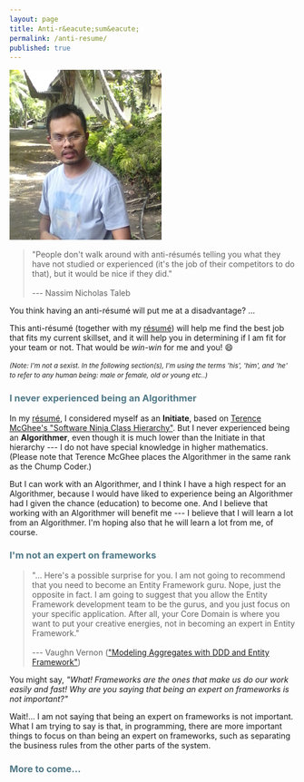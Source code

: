 ```yaml
---
layout: page
title: Anti-r&eacute;sum&eacute;
permalink: /anti-resume/
published: true
---
```


<style>
  h3 {
    color: #507988;
  }
</style>


<div class="float-right">
  <img src="/images/Jboy2017-Anti-Resume.jpg" title="Jboy2017-Anti-Resume" alt="Jboy2017-Anti-Resume" height="300" />
</div>


> "People don't walk around with anti-r&eacute;sum&eacute;s telling you what they have not studied or experienced (it's the job of their competitors to do that), but it would be nice if they did."
<br /><br />
> --- Nassim Nicholas Taleb



You think having an anti-r&eacute;sum&eacute; will put me at a disadvantage? ...

This anti-r&eacute;sum&eacute; (together with my [r&eacute;sum&eacute;](/resume/)) will help me find the best job that fits my current skillset, and it will help you in determining if I am fit for your team or not. That would be _win-win_ for me and you! :smile:



<!-- [I also think that antiresume matches with this idea of TDD, or writing tests] -->

<small>_(Note: I'm not a sexist. In the following section(s), I'm using the terms 'his', 'him', and 'he' to refer to any human being: male or female, old or young etc..)_</small>

### **I never experienced being an Algorithmer**

In my [r&eacute;sum&eacute;](/resume#im-an-initiate), I considered myself as an **Initiate**, based on [Terence McGhee's "Software Ninja Class Hierarchy"](https://terencemcghee.com/Articles/Tech/2015/10/25/1D0C454A70AC3AEF01BB1BAAD94C8753.html). But I never experienced being an **Algorithmer**, even though it is much lower than the Initiate in that hierarchy --- I do not have special knowledge in higher mathematics. (Please note that Terence McGhee places the Algorithmer in the same rank as the Chump Coder.)

But I can work with an Algorithmer, and I think I have a high respect for an Algorithmer, because I would have liked to experience being an Algorithmer had I given the chance (education) to become one. And I believe that working with an Algorithmer will benefit me --- I believe that I will learn a lot from an Algorithmer. I'm hoping also that he will learn a lot from me, of course.


### **I'm not an expert on frameworks**

> "... Here's a possible surprise for you. I am not going to recommend that you need to become an Entity Framework guru. Nope, just the opposite in fact. I am going to suggest that you allow the Entity Framework development team to be the gurus, and you just focus on your specific application. After all, your Core Domain is where you want to put your creative energies, not in becoming an expert in Entity Framework."
<br /><br />
> --- Vaughn Vernon (["Modeling Aggregates with DDD and Entity Framework"](https://vaughnvernon.co/))


You might say, _"What! Frameworks are the ones that make us do our work easily and fast! Why are you saying that being an expert on frameworks is not important?"_

Wait!... I am not saying that being an expert on frameworks is not important. What I am trying to say is that, in programming, there are more important things to focus on than being an expert on frameworks, such as separating the business rules from the other parts of the system. 



### More to come...

<!--

And I intend to be a expert on some frameworks someday.



Since about ten years ago I am influenced by this statement from "The Magic of Thinking Big"
<sup id="footnote-indicator-1">[[1]](#footnote-1)</sup>:

> "It is more important to use your mind to think than use it as a warehouse for facts."
<br /><br />
> "The ability to know how to get information is more important than using the mind as a garage for facts"


Today, we already have google which which can serve as our garage for facts. We have StackOverflow too!



Then when my first employer made us study DDD, and I learned about what they call having a _ubiquitous language_ between the business people and the programmers, and using the _ubiquituos language_ when creating the domain model, I _began_ to realize that this domain model thing is a very important part of a software system.



Then about two years ago,

> uncle bob martin on web servers and databases and frameworks

As much as possible, I want to decouple my code from frameworks.
Of course that is not always possible if I will be working on existing projects.

You can hire me to _help_ you decouple your code from frameworks...


Please note that in my [Open Application Letter](/open-application-letter/), I never applied for a job where expertise in specific frameworks is needed. I only applied for jobs where the major tasks involves decoupling the business rules from frameworks. (Of course I understand that there are frameworks/libraries that we have to couple with the business rules, such as the standard libraries in Java or .NET.) If you need expertise in specific frameworks, I am not fit for that job, at least for now.



I have a considerable amount of knowledge about frameworks and their uses, but for now, I want to concentrate on creating domain models (and decoupling them from frameworks). I will just spend time to become am expert on frameworks later.



### Focused on separating the business logic from other parts of the system

Being influenced by people who promote DDD (Note: I only know a little about DDD), I am the kind of person who _would like to_ focus on learning about the domain of the business... and modeling that domain intead on focusing on the specifics of the frameworks or libraries being used in the software system I am involved in...

Giving more focus on the domain will help remove mistakes that 

If you will hire me to be part of a team that will make software from the start --- I believe that structuring a software project so that the business rules (or the domain model) is separated from the other parts of the software system is a very good way to start a project, even if the current state of the project is not yet very complex, because, as what Jimmy Bogard said in his talk "Crafting Wicked Domain Models", many software will become complex even if it did not start as complex.




If your team is still in the stage of being framework-focused, I might not work well with them. Except maybe if you want someone to be influential into making your team business-focused.

If I am hired I plan to spend at least half of my time (during the first few weeks or months) learning about the business and half of the time learning about the specific frameworks/libraries/technologies your team is using.

If I will 





### I'm the kind of person who is not comfortable accepting praise if I am not very confident about the project I'm working on. 







### I work very well, even during trying hours, _only if_ there is rapid feedback from the system I am working on

I'm a patient kind of man, I think, but I sometimes get impatient especially when it takes so much time to fix a problem which I think should be very easy to fix.

This impatience will be bolstered when it takes too long a time before I can be able to see whether the code I just wrote works or not.

A very long compilation time might be one of the reasons for a very slow feedback.

This problem can be solved if your system allows me to write fast (not slow) unit tests. So if I can write fast unit tests, this will not be a problem.

If the unit tests of your system run very slow, you might be interested in hiring me to _help_ fix the running time of your unit tests. Please note that I used the word _"help"_ because I will be needing the help of _at least_ one of your developers who is already very familiar with the system whose unit tests' running time you want to fix. It might be possible for me to fix it alone, but it will take way too much time and will give me (and you) too much unecessary frustrations if you allow me to do it alone.



### I have almost no knowledge about software security

When it comes to security, I only know about SQL injection, and I know that it can be prevented by not using string concatenation when building SQL queries. But even though I know that using string concatenation is wrong when building SQL queries, I still do it sometimes, most especially when I'm tired, or bored, or when copy-pasting code from another part of the application I am working on. :grinning: But if you already have a set of guildelines for coding which I need to follow, or you practice code review or pair programming, then this will not be a problem. And I will be happy to work with a teammate who will correct me if I do follow correct guidelines.

Oh, I also know about not storing passwords in plaintext, but instead hashing them before storing them. And I also know about not sending _forgotten passwords_ to users (because, of course, if we do not store passwords as plaintext, we will not know what password to email our users), but instead send them link to a form/resource that will let them change their passwords.

I also read, in the past, about Cross-site Scripting (XSS) and Cross-site Request Forgery (CSRF), but I already forgot what they are. All I know is that, to prevent these attacks in an ASP.NET MVC application, we only have to put a _specific_ Attribute in our Controller class or in a function inside a Controller class (I already forgot what that Attribute is), and that we must be cautious about the properties in our Model (or view model) that we expose to our users.

But I have a copy of the book "24 Deadly Sins of Software Security". So if you need me to become familiar with software security when working at your company, I can start with this book (or with any material you can recommend me to consume).





### Wehn I get frustrated

when i get frustrated I sometimes think this: let those who make the mess be the ones to clean the mess. DOn't let them work on new projects unless they first clean up the mess that they made. If you want other people to clean up the mess that someone else made, be sure to pay him more that what you paid the one who made the mess.





### I sometimes get frustrated whn I know that something is wrong and I cannot do anything about it

It would be great if there is some kind of something where I am allowed to say it if I think we are doing something wrong, make suggestions as to how to solve it, and do that to solve it.

I will get frustrated sometime, or maybe oftentimes, when I know that we can do better with things but we are not doing something about it.


I would like to suggest that there be a system where a programmer can be able to raise his concerns about the existing code base if he thinks that there is something wrong in the system... and that we do something about it, or at least plan to do something about it.... to fix it later... because if a team does not do this, it seems to me that we are being dishonest to our employer, and to our clients.





It gives me this feeling that the memebers of the team do not seem to care.

It would be great if your company have this kind of system where I can be able to voice my opinion, for example, when I see something that we are doing which is bad. 

This kind of system will breed trust to each member of the team...


I don't want to play the blaming game because I don't know what my coleauges, managers or employer in the past were experiencings when they decided to do things the way they did them.


If you want to hear examples about this please ask me during the interview.


I understand that there are times when I don't need to ask for permission when I do something which I think will benefit my employers or my coleagues, but I just don't want to play politics, so I have to ask for permission about these things before I get hired.


Examples:

not decoupled code that I need to test

using RxJava






### I have almost no experience deploying things


But a coleague of mine once said that it is just almost the same as clicking the build button in an IDE. 

So if I am tasked of deployment and no one else is to guide me, I will just google how to do it. :smile:



### I only have basic knowledge about functional programming

All I know about functional programming is that the use of assignment is forbidden/discouraged and that there is heavy use of recursion.



### I know nothing about estimating

Today, the only method I have to honestly estimate the time to be spent to finish a project is to do at least two of the most important features of the app, then use the time spent on those two features to estimate the time that will be spent on the whole project.



### Cannot work on Android, except

I cannot work on Android projects for my next job because I promised my current employer that I will not be working on an Android project in my next job... except when I will be hired in _helping_ decouple your business (core) layer from the presentation layer or data layer or other layers in your system, because in that case, I will not be involved in working on the Android framework specific parts of project.



### I sometimes think about justice (seek for justice)


Let those who produced messy code be the ones to fix them. Don't give them another project to start until they fix their mess.

Well, I am very bold in saying that because I never experienced being involved in a software project from the very start. I only experienced in the maintenance mode of software projects.

But, as every adult might have already realized, we do not always get justice in this life. So I intend to help those who experience injustice by helping them fix the mess that was the result of it's creators' abandonment.

But if the creators of the system did not abandon their work, and is still working on it right now, and they know that it is a mess but do not know how to fix it, I am also willing to help.

You see, I believe in a personal Designer of the universe --- a Designer who is still cares about his creation (even though his creation do not seem to care about him)

But of course in the real world, that does not always happen.

I think I can help in fixing messy software. I'm now Micheal Feathers so if the mess is very big already, I might not be able to fix it. If it is still small and 






Please note that I only read 





### I almost wanted to give up on software development in the past

In my first job, I was very excited

  -  leaned about twitter ...


In my second job


So i will not work with you unless I'll be working in a new project where I will have influence about he structure/architecture of the project, or I will be working on an existing project that does not look like it was abandoned by it's designers, or I will be fixing an existing mess.... AND I can mentor the next person that will someday take care of the project I am currently working on (Or the current best designers in you company will mentor me)


Being influenced by people who promote DDD (Note: I only know a little about DDD), I already got past being a framework-focused developer to being a business-model-focused developer.

If your team is still in the stage of being framework-focused, I might not work well with them. Except maybe if you want someone to be influential into making your team business-focused.




### I have a hidden agenda

I want to help spread this idea of professionalism in the sovtware development comunity.




### I'm not very patient wehn working with the UI

I'm not very good with UI. But I can manage to workin with UIs if I need to work on them.

But if I will be working with a visual designer, I believe that he will not be having a problem working with me beause I intend to decouple my code from the UI so that my code will not be very affected with UI changes and UI changes will not affect so much my code.




### I don't know how to do this CQRS and Event Sourcing thing

... even thought I think this will have a very important role in the next few years


--------------------


**_If you are looking for my [Resum&eacute;](/resume/), you can view it [here](/resume/)_**




--------------------



<sup id="footnote-1">[[1]](#footnote-indicator-1)</sup> <small>_(I have already forgotten most things I read from this book. But if you have also read this book, you can use some quotes in it to correct me someday when I'm already working with you and I did something wrong. But, of course, if the quote you will use is in disagreement with some of my core values, then I might try to defend myself. :smile: I hope you will also listen during those times when I try to defend myself.)_</small>

 -->